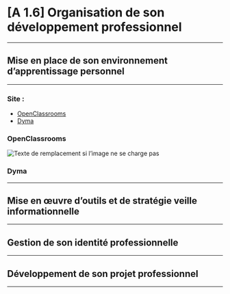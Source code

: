 # [A 1.6] Organisation de son développement professionnel

---
## Mise en place de son environnement d’apprentissage personnel

---
### Site :
- [OpenClassrooms](https://openclassrooms.com/fr/)
- [Dyma](https://dyma.fr/)

### OpenClassrooms
![Texte de remplacement si l’image ne se charge pas](/openclassrooms_dasboard.png)

### Dyma

---
## Mise en œuvre d’outils et de stratégie veille informationnelle

---
## Gestion de son identité professionnelle

---
## Développement de son projet professionnel

---
